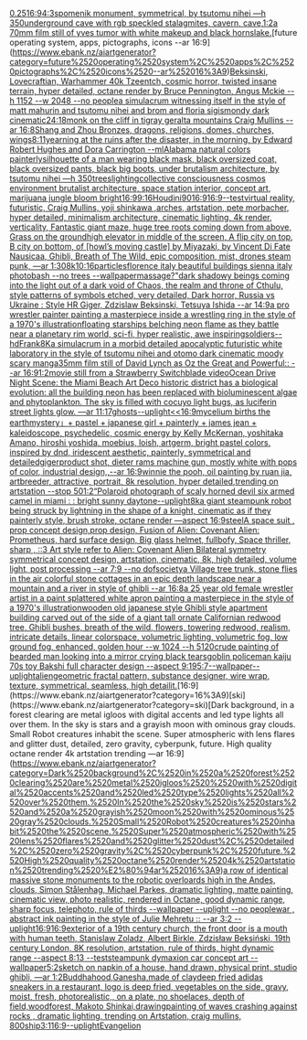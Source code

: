 [0.25](https://www.ebank.nz/aiartgenerator?category=0.25)[16:9](https://www.ebank.nz/aiartgenerator?category=16%3A9)[4:3](https://www.ebank.nz/aiartgenerator?category=4%3A3)[spomenik monument, symmetrical, by tsutomu nihei —h 350](https://www.ebank.nz/aiartgenerator?category=spomenik%2520monument%2C%2520symmetrical%2C%2520by%2520tsutomu%2520nihei%2520%E2%80%94h%2520350)[underground cave with rgb speckled stalagmites, cavern, cave,](https://www.ebank.nz/aiartgenerator?category=underground%2520cave%2520with%2520rgb%2520speckled%2520stalagmites%2C%2520cavern%2C%2520cave%2C)[1:2](https://www.ebank.nz/aiartgenerator?category=1%3A2)[a 70mm film still of yves tumor with white makeup and black horns](https://www.ebank.nz/aiartgenerator?category=a%252070mm%2520film%2520still%2520of%2520yves%2520tumor%2520with%2520white%2520makeup%2520and%2520black%2520horns)[lake.](https://www.ebank.nz/aiartgenerator?category=lake.)[future operating system, apps, pictographs, icons --ar 16:9](https://www.ebank.nz/aiartgenerator?category=future%2520operating%2520system%2C%2520apps%2C%2520pictographs%2C%2520icons%2520--ar%252016%3A9)[Beksinski, Lovecraftian, Warhammer 40k Tzeentch, cosmic horror, twisted insane terrain, hyper detailed, octane render by Bruce Pennington, Angus Mckie --h 1152 --w 2048 --no people](https://www.ebank.nz/aiartgenerator?category=Beksinski%2C%2520Lovecraftian%2C%2520Warhammer%252040k%2520Tzeentch%2C%2520cosmic%2520horror%2C%2520twisted%2520insane%2520terrain%2C%2520hyper%2520detailed%2C%2520octane%2520render%2520by%2520Bruce%2520Pennington%2C%2520Angus%2520Mckie%2520--h%25201152%2520--w%25202048%2520--no%2520people)[a simulacrum witnessing itself in the style of matt mahurin and tsutomu nihei and brom and floria sigismondy dark cinematic](https://www.ebank.nz/aiartgenerator?category=a%2520simulacrum%2520witnessing%2520itself%2520in%2520the%2520style%2520of%2520matt%2520mahurin%2520and%2520tsutomu%2520nihei%2520and%2520brom%2520and%2520floria%2520sigismondy%2520dark%2520cinematic)[24:18](https://www.ebank.nz/aiartgenerator?category=24%3A18)[monk on the cliff in tigray geralta mountains Craig Mullins --ar 16:8](https://www.ebank.nz/aiartgenerator?category=monk%2520on%2520the%2520cliff%2520in%2520tigray%2520geralta%2520mountains%2520Craig%2520Mullins%2520--ar%252016%3A8)[Shang and Zhou Bronzes, dragons, religions, domes, churches, wings](https://www.ebank.nz/aiartgenerator?category=Shang%2520and%2520Zhou%2520Bronzes%2C%2520dragons%2C%2520religions%2C%2520domes%2C%2520churches%2C%2520wings)[8:11](https://www.ebank.nz/aiartgenerator?category=8%3A11)[yearning at the ruins after the disaster, in the morning, by Edward Robert Hughes and Dora Carrington --ml](https://www.ebank.nz/aiartgenerator?category=yearning%2520at%2520the%2520ruins%2520after%2520the%2520disaster%2C%2520in%2520the%2520morning%2C%2520by%2520Edward%2520Robert%2520Hughes%2520and%2520Dora%2520Carrington%2520--ml)[Alabama natural colors painterly](https://www.ebank.nz/aiartgenerator?category=Alabama%2520natural%2520colors%2520painterly)[silhouette of a man wearing black mask, black oversized coat, black oversized pants, black big boots, under brutalism architecture, by tsutomu nihei —h 350](https://www.ebank.nz/aiartgenerator?category=silhouette%2520of%2520a%2520man%2520wearing%2520black%2520mask%2C%2520black%2520oversized%2520coat%2C%2520black%2520oversized%2520pants%2C%2520black%2520big%2520boots%2C%2520under%2520brutalism%2520architecture%2C%2520by%2520tsutomu%2520nihei%2520%E2%80%94h%2520350)[trees](https://www.ebank.nz/aiartgenerator?category=trees)[lighting](https://www.ebank.nz/aiartgenerator?category=lighting)[collective consciousness cosmos environment brutalist architecture, space station interior, concept art, marijuana jungle bloom bright](https://www.ebank.nz/aiartgenerator?category=collective%2520consciousness%2520cosmos%2520environment%2520brutalist%2520architecture%2C%2520space%2520station%2520interior%2C%2520concept%2520art%2C%2520marijuana%2520jungle%2520bloom%2520bright)[16:9](https://www.ebank.nz/aiartgenerator?category=16%3A9)[9:16](https://www.ebank.nz/aiartgenerator?category=9%3A16)[](https://www.ebank.nz/aiartgenerator?category=)[Houdini](https://www.ebank.nz/aiartgenerator?category=Houdini)[90](https://www.ebank.nz/aiartgenerator?category=90)[16:9](https://www.ebank.nz/aiartgenerator?category=16%3A9)[16:9](https://www.ebank.nz/aiartgenerator?category=16%3A9)[--test](https://www.ebank.nz/aiartgenerator?category=--test)[virtual reality, futuristic, Craig Mullins, yoji shinkawa ,arches, artstation, pete morbacher, hyper detailed, minimalism architecture, cinematic lighting, 4k render, verticality, Fantastic giant maze, huge tree roots coming down from above, Grass on the ground](https://www.ebank.nz/aiartgenerator?category=virtual%2520reality%2C%2520futuristic%2C%2520Craig%2520Mullins%2C%2520yoji%2520shinkawa%2520%2Carches%2C%2520artstation%2C%2520pete%2520morbacher%2C%2520hyper%2520detailed%2C%2520minimalism%2520architecture%2C%2520cinematic%2520lighting%2C%25204k%2520render%2C%2520verticality%2C%2520Fantastic%2520giant%2520maze%2C%2520huge%2520tree%2520roots%2520coming%2520down%2520from%2520above%2C%2520Grass%2520on%2520the%2520ground)[high elevator in middle of the screen, A flip city on top, B city on bottom, of [howl’s moving castle] by Miyazaki, by Vincent Di Fate Nausicaa, Ghibli, Breath of The Wild, epic composition, mist, drones steam punk, —ar 1:30](https://www.ebank.nz/aiartgenerator?category=high%2520elevator%2520in%2520middle%2520of%2520the%2520screen%2C%2520A%2520flip%2520city%2520on%2520top%2C%2520B%2520city%2520on%2520bottom%2C%2520of%2520%5Bhowl%E2%80%99s%2520moving%2520castle%5D%2520by%2520Miyazaki%2C%2520by%2520Vincent%2520Di%2520Fate%2520Nausicaa%2C%2520Ghibli%2C%2520Breath%2520of%2520The%2520Wild%2C%2520epic%2520composition%2C%2520mist%2C%2520drones%2520steam%2520punk%2C%2520%E2%80%94ar%25201%3A30)[8k](https://www.ebank.nz/aiartgenerator?category=8k)[10:16](https://www.ebank.nz/aiartgenerator?category=10%3A16)[particles](https://www.ebank.nz/aiartgenerator?category=particles)[florence italy beautiful buildings sienna italy photobash --no trees --wallpaper](https://www.ebank.nz/aiartgenerator?category=florence%2520italy%2520beautiful%2520buildings%2520sienna%2520italy%2520photobash%2520--no%2520trees%2520--wallpaper)[massage?"](https://www.ebank.nz/aiartgenerator?category=massage%3F%22)[dark shadowy beings coming into the light out of a dark void of Chaos, the realm and throne of Cthulu, style patterns of symbols etched, very detailed, Dark horror, Russia vs Ukraine : Style HR Giger, Zdzislaw Beksinski, Tetsuya Ishida --ar 14:9](https://www.ebank.nz/aiartgenerator?category=dark%2520shadowy%2520beings%2520coming%2520into%2520the%2520light%2520out%2520of%2520a%2520dark%2520void%2520of%2520Chaos%2C%2520the%2520realm%2520and%2520throne%2520of%2520Cthulu%2C%2520style%2520patterns%2520of%2520symbols%2520etched%2C%2520very%2520detailed%2C%2520Dark%2520horror%2C%2520Russia%2520vs%2520Ukraine%2520%3A%2520Style%2520HR%2520Giger%2C%2520Zdzislaw%2520Beksinski%2C%2520Tetsuya%2520Ishida%2520--ar%252014%3A9)[a pro wrestler painter painting a masterpiece inside a wrestling ring in the style of a 1970's illustration](https://www.ebank.nz/aiartgenerator?category=a%2520pro%2520wrestler%2520painter%2520painting%2520a%2520masterpiece%2520inside%2520a%2520wrestling%2520ring%2520in%2520the%2520style%2520of%2520a%25201970%27s%2520illustration)[floating starships belching neon flame as they battle near a planetary rim world, sci-fi, hyper realistic, awe inspiring](https://www.ebank.nz/aiartgenerator?category=floating%2520starships%2520belching%2520neon%2520flame%2520as%2520they%2520battle%2520near%2520a%2520planetary%2520rim%2520world%2C%2520sci-fi%2C%2520hyper%2520realistic%2C%2520awe%2520inspiring)[soldiers](https://www.ebank.nz/aiartgenerator?category=soldiers)[--hd](https://www.ebank.nz/aiartgenerator?category=--hd)[Frank](https://www.ebank.nz/aiartgenerator?category=Frank)[8K](https://www.ebank.nz/aiartgenerator?category=8K)[a simulacrum in a morbid detailed apocalyptic futuristic white laboratory in the style of tsutomu nihei and otomo dark cinematic moody scary manga](https://www.ebank.nz/aiartgenerator?category=a%2520simulacrum%2520in%2520a%2520morbid%2520detailed%2520apocalyptic%2520futuristic%2520white%2520laboratory%2520in%2520the%2520style%2520of%2520tsutomu%2520nihei%2520and%2520otomo%2520dark%2520cinematic%2520moody%2520scary%2520manga)[35mm film still of David Lynch as Oz the Great and Powerful:: --ar 16:9](https://www.ebank.nz/aiartgenerator?category=35mm%2520film%2520still%2520of%2520David%2520Lynch%2520as%2520Oz%2520the%2520Great%2520and%2520Powerful%3A%3A%2520--ar%252016%3A9)[1:2](https://www.ebank.nz/aiartgenerator?category=1%3A2)[movie still from a Strawberry Switchblade video](https://www.ebank.nz/aiartgenerator?category=movie%2520still%2520from%2520a%2520Strawberry%2520Switchblade%2520video)[Ocean Drive Night Scene: the Miami Beach Art Deco historic district has a biological evolution: all the building neon has been replaced with bioluminescent algae and phytoplankton. The sky is filled with cocuyo light bugs, as luciferin street lights glow. —ar 11:17](https://www.ebank.nz/aiartgenerator?category=Ocean%2520Drive%2520Night%2520Scene%3A%2520the%2520Miami%2520Beach%2520Art%2520Deco%2520historic%2520district%2520has%2520a%2520biological%2520evolution%3A%2520all%2520the%2520building%2520neon%2520has%2520been%2520replaced%2520with%2520bioluminescent%2520algae%2520and%2520phytoplankton.%2520The%2520sky%2520is%2520filled%2520with%2520cocuyo%2520light%2520bugs%2C%2520as%2520luciferin%2520street%2520lights%2520glow.%2520%E2%80%94ar%252011%3A17)[ghosts](https://www.ebank.nz/aiartgenerator?category=ghosts)[](https://www.ebank.nz/aiartgenerator?category=)[--uplight](https://www.ebank.nz/aiartgenerator?category=--uplight)[<<16:9](https://www.ebank.nz/aiartgenerator?category=%3C%3C16%3A9)[mycelium births the earth](https://www.ebank.nz/aiartgenerator?category=mycelium%2520births%2520the%2520earth)[mystery」](https://www.ebank.nz/aiartgenerator?category=mystery%E3%80%8D)[+ pastel + japanese girl + painterly + james jean + kaleidoscope, psychedelic, cosmic energy by Kelly McKernan, yoshitaka Amano, hiroshi yoshida, moebius, loish, artgerm, bright pastel colors, inspired by dnd, iridescent aesthetic, painterly, symmetrical and detailed](https://www.ebank.nz/aiartgenerator?category=%2B%2520pastel%2520%2B%2520japanese%2520girl%2520%2B%2520painterly%2520%2B%2520james%2520jean%2520%2B%2520kaleidoscope%2C%2520psychedelic%2C%2520cosmic%2520energy%2520by%2520Kelly%2520McKernan%2C%2520yoshitaka%2520Amano%2C%2520hiroshi%2520yoshida%2C%2520moebius%2C%2520loish%2C%2520artgerm%2C%2520bright%2520pastel%2520colors%2C%2520inspired%2520by%2520dnd%2C%2520iridescent%2520aesthetic%2C%2520painterly%2C%2520symmetrical%2520and%2520detailed)[giger](https://www.ebank.nz/aiartgenerator?category=giger)[product shot, dieter rams machine gun, mostly white with pops of color, industrial design,,--ar 16:9](https://www.ebank.nz/aiartgenerator?category=product%2520shot%2C%2520dieter%2520rams%2520machine%2520gun%2C%2520mostly%2520white%2520with%2520pops%2520of%2520color%2C%2520industrial%2520design%2C%2C--ar%252016%3A9)[winnie the pooh, oil painting by ruan jia, artbreeder, attractive, portrait, 8k resolution, hyper detailed,trending on artstation --stop 50](https://www.ebank.nz/aiartgenerator?category=winnie%2520the%2520pooh%2C%2520oil%2520painting%2520by%2520ruan%2520jia%2C%2520artbreeder%2C%2520attractive%2C%2520portrait%2C%25208k%2520resolution%2C%2520hyper%2520detailed%2Ctrending%2520on%2520artstation%2520--stop%252050)[1:2](https://www.ebank.nz/aiartgenerator?category=1%3A2)[“](https://www.ebank.nz/aiartgenerator?category=%E2%80%9C)[Polaroid photograph of scaly horned devil six armed camel in miami : : bright sunny day](https://www.ebank.nz/aiartgenerator?category=Polaroid%2520photograph%2520of%2520scaly%2520horned%2520devil%2520six%2520armed%2520camel%2520in%2520miami%2520%3A%2520%3A%2520bright%2520sunny%2520day)[tone](https://www.ebank.nz/aiartgenerator?category=tone)[--uplight](https://www.ebank.nz/aiartgenerator?category=--uplight)[8k](https://www.ebank.nz/aiartgenerator?category=8k)[a giant steampunk robot being struck by lightning in the shape of a knight, cinematic as if they painterly style, brush stroke, octane render —aspect 16:9](https://www.ebank.nz/aiartgenerator?category=a%2520giant%2520steampunk%2520robot%2520being%2520struck%2520by%2520lightning%2520in%2520the%2520shape%2520of%2520a%2520knight%2C%2520cinematic%2520as%2520if%2520they%2520painterly%2520style%2C%2520brush%2520stroke%2C%2520octane%2520render%2520%E2%80%94aspect%252016%3A9)[steel](https://www.ebank.nz/aiartgenerator?category=steel)[A space suit ,  prop concept design,prop design,  Fusion of  Alien: Covenant Alien: Prometheus,  hard surface design, Big glass helmet,   fullbofy, Space thriller, sharp , ::3  Art style refer to Alien: Covenant Alien   Bilateral symmetry       symmetrical   concept design,  artstation, cinematic,  8k, high detailed,  volume light,  post processing    --ar 7:9   --no dof](https://www.ebank.nz/aiartgenerator?category=A%2520space%2520suit%2520%2C%2520%2520prop%2520concept%2520design%2Cprop%2520design%2C%2520%2520Fusion%2520of%2520%2520Alien%3A%2520Covenant%2520Alien%3A%2520Prometheus%2C%2520%2520hard%2520surface%2520design%2C%2520Big%2520glass%2520helmet%2C%2520%2520%2520fullbofy%2C%2520Space%2520thriller%2C%2520sharp%2520%2C%2520%3A%3A3%2520%2520Art%2520style%2520refer%2520to%2520Alien%3A%2520Covenant%2520Alien%2520%2520%2520Bilateral%2520symmetry%2520%2520%2520%2520%2520%2520%2520symmetrical%2520%2520%2520concept%2520design%2C%2520%2520artstation%2C%2520cinematic%2C%2520%25208k%2C%2520high%2520detailed%2C%2520%2520volume%2520light%2C%2520%2520post%2520processing%2520%2520%2520%2520--ar%25207%3A9%2520%2520%2520--no%2520dof)[society](https://www.ebank.nz/aiartgenerator?category=society)[a Village  tree trunk, stone flies in the air colorful stone cottages in an epic depth landscape near a mountain and a river in style of ghibli --ar 16:8](https://www.ebank.nz/aiartgenerator?category=a%2520Village%2520%2520tree%2520trunk%2C%2520stone%2520flies%2520in%2520the%2520air%2520colorful%2520stone%2520cottages%2520in%2520an%2520epic%2520depth%2520landscape%2520near%2520a%2520mountain%2520and%2520a%2520river%2520in%2520style%2520of%2520ghibli%2520--ar%252016%3A8)[a 25 year old female wrestler artist in a paint splattered white apron painting a masterpiece in the style of a 1970's illustration](https://www.ebank.nz/aiartgenerator?category=a%252025%2520year%2520old%2520female%2520wrestler%2520artist%2520in%2520a%2520paint%2520splattered%2520white%2520apron%2520painting%2520a%2520masterpiece%2520in%2520the%2520style%2520of%2520a%25201970%27s%2520illustration)[wooden old japanese style Ghibli style apartment building carved out of the side of a giant tall ornate Californian redwood tree, Ghibli bushes, breath of the wild, flowers, towering redwood, realism, intricate details, linear colorspace, volumetric lighting, volumetric fog, low ground fog, enhanced, golden hour --w 1024 --h 5120](https://www.ebank.nz/aiartgenerator?category=wooden%2520old%2520japanese%2520style%2520Ghibli%2520style%2520apartment%2520building%2520carved%2520out%2520of%2520the%2520side%2520of%2520a%2520giant%2520tall%2520ornate%2520Californian%2520redwood%2520tree%2C%2520Ghibli%2520bushes%2C%2520breath%2520of%2520the%2520wild%2C%2520flowers%2C%2520towering%2520redwood%2C%2520realism%2C%2520intricate%2520details%2C%2520linear%2520colorspace%2C%2520volumetric%2520lighting%2C%2520volumetric%2520fog%2C%2520low%2520ground%2520fog%2C%2520enhanced%2C%2520golden%2520hour%2520--w%25201024%2520--h%25205120)[crude painting of bearded man looking into a mirror crying black tears](https://www.ebank.nz/aiartgenerator?category=crude%2520painting%2520of%2520bearded%2520man%2520looking%2520into%2520a%2520mirror%2520crying%2520black%2520tears)[goblin policeman kaiju 70s toy Bakshi full character design --aspect 9:19](https://www.ebank.nz/aiartgenerator?category=goblin%2520policeman%2520kaiju%252070s%2520toy%2520Bakshi%2520full%2520character%2520design%2520--aspect%25209%3A19)[5:7](https://www.ebank.nz/aiartgenerator?category=5%3A7)[--wallpaper](https://www.ebank.nz/aiartgenerator?category=--wallpaper)[--uplight](https://www.ebank.nz/aiartgenerator?category=--uplight)[alien](https://www.ebank.nz/aiartgenerator?category=alien)[geometric fractal pattern, substance designer, wire wrap, texture, symmetrical, seamless, high detail](https://www.ebank.nz/aiartgenerator?category=geometric%2520fractal%2520pattern%2C%2520substance%2520designer%2C%2520wire%2520wrap%2C%2520texture%2C%2520symmetrical%2C%2520seamless%2C%2520high%2520detail)[it.](https://www.ebank.nz/aiartgenerator?category=it.)[16:9](https://www.ebank.nz/aiartgenerator?category=16%3A9)[ski](https://www.ebank.nz/aiartgenerator?category=ski)[Dark background, in a forest clearing are metal igloos  with digital accents and led type lights all over them. In the sky is stars and a grayish moon with ominous gray clouds. Small Robot creatures inhabit the scene. Super atmospheric with lens flares and glitter dust, detailed, zero gravity, cyberpunk, future. High quality octane render 4k artstation trending —ar 16:9](https://www.ebank.nz/aiartgenerator?category=Dark%2520background%2C%2520in%2520a%2520forest%2520clearing%2520are%2520metal%2520igloos%2520%2520with%2520digital%2520accents%2520and%2520led%2520type%2520lights%2520all%2520over%2520them.%2520In%2520the%2520sky%2520is%2520stars%2520and%2520a%2520grayish%2520moon%2520with%2520ominous%2520gray%2520clouds.%2520Small%2520Robot%2520creatures%2520inhabit%2520the%2520scene.%2520Super%2520atmospheric%2520with%2520lens%2520flares%2520and%2520glitter%2520dust%2C%2520detailed%2C%2520zero%2520gravity%2C%2520cyberpunk%2C%2520future.%2520High%2520quality%2520octane%2520render%25204k%2520artstation%2520trending%2520%E2%80%94ar%252016%3A9)[a row of identical massive stone monuments to the robotic overloards high in the Andes, clouds, Simon Stålenhag, Michael Parkes, dramatic lighting, matte painting, cinematic view, photo realistic, rendered in Octane, good dynamic range, sharp focus, telephoto, rule of thirds --wallpaper --uplight --no people](https://www.ebank.nz/aiartgenerator?category=a%2520row%2520of%2520identical%2520massive%2520stone%2520monuments%2520to%2520the%2520robotic%2520overloards%2520high%2520in%2520the%2520Andes%2C%2520clouds%2C%2520Simon%2520St%C3%A5lenhag%2C%2520Michael%2520Parkes%2C%2520dramatic%2520lighting%2C%2520matte%2520painting%2C%2520cinematic%2520view%2C%2520photo%2520realistic%2C%2520rendered%2520in%2520Octane%2C%2520good%2520dynamic%2520range%2C%2520sharp%2520focus%2C%2520telephoto%2C%2520rule%2520of%2520thirds%2520--wallpaper%2520--uplight%2520--no%2520people)[war , abstract ink painting in the style of Julie Mehretu :: --ar 3:2 --uplight](https://www.ebank.nz/aiartgenerator?category=war%2520%2C%2520abstract%2520ink%2520painting%2520in%2520the%2520style%2520of%2520Julie%2520Mehretu%2520%3A%3A%2520--ar%25203%3A2%2520--uplight)[16:9](https://www.ebank.nz/aiartgenerator?category=16%3A9)[16:9](https://www.ebank.nz/aiartgenerator?category=16%3A9)[exterior of a 19th century church, the front door is a mouth with human teeth, Stanislaw Zoladz, Albert Birkle, Zdzisław Beksiński, 19th century London, 8K resolution, artstation, rule of thirds, hight dynamic range --aspect 8:13 --test](https://www.ebank.nz/aiartgenerator?category=exterior%2520of%2520a%252019th%2520century%2520church%2C%2520the%2520front%2520door%2520is%2520a%2520mouth%2520with%2520human%2520teeth%2C%2520Stanislaw%2520Zoladz%2C%2520Albert%2520Birkle%2C%2520Zdzis%C5%82aw%2520Beksi%C5%84ski%2C%252019th%2520century%2520London%2C%25208K%2520resolution%2C%2520artstation%2C%2520rule%2520of%2520thirds%2C%2520hight%2520dynamic%2520range%2520--aspect%25208%3A13%2520--test)[steampunk dymaxion car concept art --wallpaper](https://www.ebank.nz/aiartgenerator?category=steampunk%2520dymaxion%2520car%2520concept%2520art%2520--wallpaper)[5:2](https://www.ebank.nz/aiartgenerator?category=5%3A2)[sketch on napkin of a house, hand drawn, physical print, studio ghibli,   —ar 1:2](https://www.ebank.nz/aiartgenerator?category=sketch%2520on%2520napkin%2520of%2520a%2520house%2C%2520hand%2520drawn%2C%2520physical%2520print%2C%2520studio%2520ghibli%2C%2520%2520%2520%E2%80%94ar%25201%3A2)[Buddhahood,Ganesha,made of clay](https://www.ebank.nz/aiartgenerator?category=Buddhahood%2CGanesha%2Cmade%2520of%2520clay)[deep fried adidas sneakers in a restaurant, logo is deep fried, vegetables on the side, gravy, moist, fresh, photorealistic,, on a plate, no shoelaces, depth of field,](https://www.ebank.nz/aiartgenerator?category=deep%2520fried%2520adidas%2520sneakers%2520in%2520a%2520restaurant%2C%2520logo%2520is%2520deep%2520fried%2C%2520vegetables%2520on%2520the%2520side%2C%2520gravy%2C%2520moist%2C%2520fresh%2C%2520photorealistic%2C%2C%2520on%2520a%2520plate%2C%2520no%2520shoelaces%2C%2520depth%2520of%2520field%2C)[wood](https://www.ebank.nz/aiartgenerator?category=wood)[forest, Makoto Shinkai,drawing](https://www.ebank.nz/aiartgenerator?category=forest%2C%2520Makoto%2520Shinkai%2Cdrawing)[painting of waves crashing against rocks , dramatic lighting,  trending on Artstation, craig mullins, 800](https://www.ebank.nz/aiartgenerator?category=painting%2520of%2520waves%2520crashing%2520against%2520rocks%2520%2C%2520dramatic%2520lighting%2C%2520%2520trending%2520on%2520Artstation%2C%2520craig%2520mullins%2C%2520800)[ship](https://www.ebank.nz/aiartgenerator?category=ship)[3:1](https://www.ebank.nz/aiartgenerator?category=3%3A1)[16:9](https://www.ebank.nz/aiartgenerator?category=16%3A9)[--uplight](https://www.ebank.nz/aiartgenerator?category=--uplight)[Evangelion](https://www.ebank.nz/aiartgenerator?category=Evangelion)